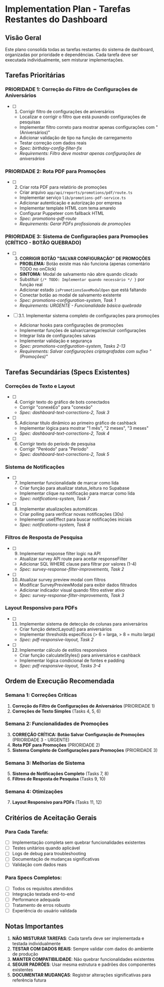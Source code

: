 # Implementation Plan - Tarefas Restantes do Dashboard

## Visão Geral

Este plano consolida todas as tarefas restantes do sistema de dashboard, organizadas por prioridade e dependências. Cada tarefa deve ser executada individualmente, sem misturar implementações.

## Tarefas Prioritárias

### PRIORIDADE 1: Correção do Filtro de Configurações de Aniversários

- [ ] 1. Corrigir filtro de configurações de aniversários
  - Localizar e corrigir o filtro que está puxando configurações de pesquisas
  - Implementar filtro correto para mostrar apenas configurações com "(Aniversários)"
  - Adicionar validação de tipo na função de carregamento
  - Testar correção com dados reais
  - _Spec: birthday-config-filter-fix_
  - _Requirements: Filtro deve mostrar apenas configurações de aniversários_

### PRIORIDADE 2: Rota PDF para Promoções

- [ ] 2. Criar rota PDF para relatório de promoções
  - Criar arquivo `app/api/reports/promotions/pdf/route.ts`
  - Implementar serviço `lib/promotions-pdf-service.ts`
  - Adicionar autenticação e autorização por empresa
  - Implementar template HTML com tema amarelo
  - Configurar Puppeteer com fallback HTML
  - _Spec: promotions-pdf-route_
  - _Requirements: Gerar PDFs profissionais de promoções_

### PRIORIDADE 3: Sistema de Configurações para Promoções (CRÍTICO - BOTÃO QUEBRADO)

- [ ] 3. **CORRIGIR BOTÃO "SALVAR CONFIGURAÇÃO" DE PROMOÇÕES**
  - **PROBLEMA:** Botão existe mas não funciona (apenas comentário TODO no onClick)
  - **SINTOMA:** Modal de salvamento não abre quando clicado
  - Substituir `{/* TODO: Implementar quando necessário */ }` por função real
  - Adicionar estado `isPromotionsSaveModalOpen` que está faltando
  - Conectar botão ao modal de salvamento existente
  - _Spec: promotions-configuration-system, Task 1_
  - _Requirements: URGENTE - Funcionalidade básica quebrada_

- [ ] 3.1. Implementar sistema completo de configurações para promoções
  - Adicionar hooks para configurações de promoções
  - Implementar funções de salvar/carregar/excluir configurações
  - Integrar lista de configurações salvas
  - Implementar validação e segurança
  - _Spec: promotions-configuration-system, Tasks 2-13_
  - _Requirements: Salvar configurações criptografadas com sufixo "(Promoções)"_

## Tarefas Secundárias (Specs Existentes)

### Correções de Texto e Layout

- [ ] 4. Corrigir texto do gráfico de bots conectados
  - Corrigir "conexé£o" para "conexão"
  - _Spec: dashboard-text-corrections-2, Task 3_

- [ ] 5. Adicionar título dinâmico ao primeiro gráfico de cashback
  - Implementar lógica para mostrar "1 mês", "2 meses", "3 meses"
  - _Spec: dashboard-text-corrections-2, Task 4_

- [ ] 6. Corrigir texto do período de pesquisa
  - Corrigir "Peré­odo" para "Período"
  - _Spec: dashboard-text-corrections-2, Task 5_

### Sistema de Notificações

- [ ] 7. Implementar funcionalidade de marcar como lida
  - Criar função para atualizar status_leitura no Supabase
  - Implementar clique na notificação para marcar como lida
  - _Spec: notifications-system, Task 7_

- [ ] 8. Implementar atualizações automáticas
  - Criar polling para verificar novas notificações (30s)
  - Implementar useEffect para buscar notificações iniciais
  - _Spec: notifications-system, Task 8_

### Filtros de Resposta de Pesquisa

- [ ] 9. Implementar response filter logic na API
  - Atualizar survey API route para aceitar responseFilter
  - Adicionar SQL WHERE clause para filtrar por valores (1-4)
  - _Spec: survey-response-filter-improvements, Task 2_

- [ ] 10. Atualizar survey preview modal com filtros
  - Modificar SurveyPreviewModal para exibir dados filtrados
  - Adicionar indicador visual quando filtro estiver ativo
  - _Spec: survey-response-filter-improvements, Task 3_

### Layout Responsivo para PDFs

- [ ] 11. Implementar sistema de detecção de colunas para aniversários
  - Criar função detectLayout() para aniversários
  - Implementar thresholds específicos (> 6 = larga, > 8 = muito larga)
  - _Spec: pdf-responsive-layout, Task 2_

- [ ] 12. Implementar cálculo de estilos responsivos
  - Criar função calculateStyles() para aniversários e cashback
  - Implementar lógica condicional de fontes e padding
  - _Spec: pdf-responsive-layout, Tasks 3-4_

## Ordem de Execução Recomendada

### Semana 1: Correções Críticas
1. **Correção do Filtro de Configurações de Aniversários** (PRIORIDADE 1)
2. **Correções de Texto Simples** (Tasks 4, 5, 6)

### Semana 2: Funcionalidades de Promoções
3. **CORREÇÃO CRÍTICA: Botão Salvar Configuração de Promoções** (PRIORIDADE 3 - URGENTE)
4. **Rota PDF para Promoções** (PRIORIDADE 2)
5. **Sistema Completo de Configurações para Promoções** (PRIORIDADE 3)

### Semana 3: Melhorias de Sistema
5. **Sistema de Notificações Completo** (Tasks 7, 8)
6. **Filtros de Resposta de Pesquisa** (Tasks 9, 10)

### Semana 4: Otimizações
7. **Layout Responsivo para PDFs** (Tasks 11, 12)

## Critérios de Aceitação Gerais

### Para Cada Tarefa:
- [ ] Implementação completa sem quebrar funcionalidades existentes
- [ ] Testes unitários quando aplicável
- [ ] Logs de debug para troubleshooting
- [ ] Documentação de mudanças significativas
- [ ] Validação com dados reais

### Para Specs Completos:
- [ ] Todos os requisitos atendidos
- [ ] Integração testada end-to-end
- [ ] Performance adequada
- [ ] Tratamento de erros robusto
- [ ] Experiência do usuário validada

## Notas Importantes

1. **NÃO MISTURAR TAREFAS**: Cada tarefa deve ser implementada e testada individualmente
2. **TESTAR COM DADOS REAIS**: Sempre validar com dados do ambiente de produção
3. **MANTER COMPATIBILIDADE**: Não quebrar funcionalidades existentes
4. **SEGUIR PADRÕES**: Usar mesma estrutura e padrões dos componentes existentes
5. **DOCUMENTAR MUDANÇAS**: Registrar alterações significativas para referência futura
